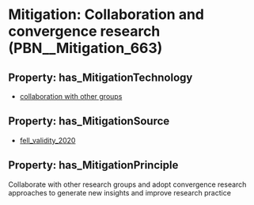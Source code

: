 # Mitigation: __Collaboration and convergence research__ (PBN__Mitigation_663)

## Property: has_MitigationTechnology

* [collaboration with other groups](../Technology/PBN__Technology_3375)

## Property: has_MitigationSource

* [fell_validity_2020](../Article/PBN__Article_289)

## Property: has_MitigationPrinciple

Collaborate with other research groups and adopt convergence research approaches to generate new insights and improve research practice

